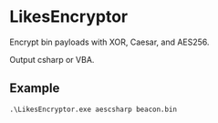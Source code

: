 # LikesEncryptor

Encrypt bin payloads with XOR, Caesar, and AES256.

Output csharp or VBA.

## Example

```
.\LikesEncryptor.exe aescsharp beacon.bin
```

